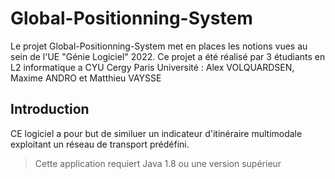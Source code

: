 # Global-Positionning-System
Le projet Global-Positionning-System met en places les notions vues au sein de l'UE "Génie Logiciel" 2022. Ce projet a été réalisé par 3 étudiants en L2 informatique a CYU Cergy Paris Université : Alex VOLQUARDSEN, Maxime ANDRO et Matthieu VAYSSE
## Introduction
CE logiciel a pour but de similuer un indicateur d'itinéraire multimodale exploitant un réseau de transport prédéfini.
> Cette application requiert Java 1.8 ou une version supérieur
